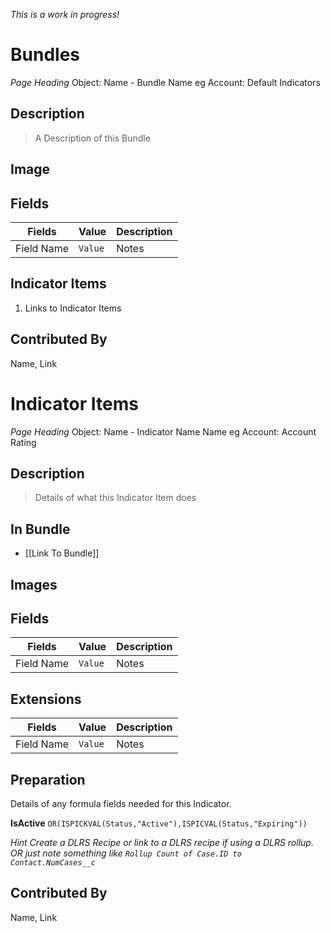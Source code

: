 _This is a work in progress!_


# Bundles
_Page Heading_ Object: Name - Bundle Name eg Account: Default Indicators

## Description
> A Description of this Bundle

## Image

## Fields

| Fields | Value | Description |
|-----------|-----------|--------------------------|
|Field Name|`Value`|Notes|

## Indicator Items
1. Links to Indicator Items

## Contributed By
Name, Link

# Indicator Items
_Page Heading_ Object: Name - Indicator Name Name eg Account: Account Rating

## Description
> Details of what this Indicator Item does

## In Bundle
* [[Link To Bundle]]

## Images 

## Fields

| Fields | Value | Description |
|-----------|-----------|--------------------------|
|Field Name|`Value`|Notes|

## Extensions

| Fields | Value | Description |
|-----------|-----------|--------------------------|
|Field Name|`Value`|Notes|

## Preparation
Details of any formula fields needed for this Indicator. 

**IsActive**
```OR(ISPICKVAL(Status,"Active"),ISPICVAL(Status,"Expiring"))```

_Hint Create a DLRS Recipe or link to a DLRS recipe if using a DLRS rollup. OR just note something like ```Rollup Count of Case.ID to Contact.NumCases__c```_

## Contributed By
Name, Link





















